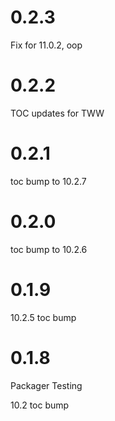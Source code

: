 # 0.2.3

Fix for 11.0.2, oop

# 0.2.2

TOC updates for TWW

# 0.2.1

toc bump to 10.2.7

# 0.2.0

toc bump to 10.2.6

# 0.1.9

10.2.5 toc bump

# 0.1.8

Packager Testing

10.2 toc bump